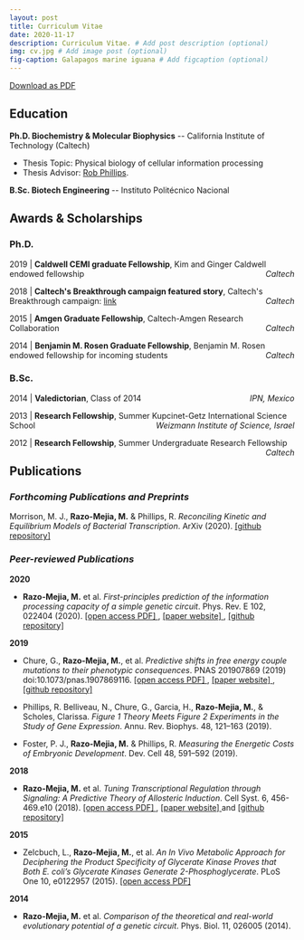 ```yaml
---
layout: post
title: Curriculum Vitae
date: 2020-11-17
description: Curriculum Vitae. # Add post description (optional)
img: cv.jpg # Add image post (optional)
fig-caption: Galapagos marine iguana # Add figcaption (optional)
---
```

[Download as PDF](https://github.com/mrazomej/mrazomej_cv/blob/master/CV.pdf) <i class="fa fa-file-pdf-o" aria-hidden="true"></i>


## Education <i class="fa fa-graduation-cap" aria-hidden="true"></i>

**Ph.D. Biochemistry & Molecular Biophysics** -- California Institute of Technology (Caltech)
- Thesis Topic: Physical biology of cellular information processing 
- Thesis Advisor: [Rob Phillips](http://rpgroup.caltech.edu/).

**B.Sc. Biotech Engineering** -- Instituto Politécnico Nacional

## Awards & Scholarships <i class="fa fa-trophy" aria-hidden="true"></i>


### Ph.D.

<p>2019 | <b>Caldwell CEMI graduate Fellowship</b>,
Kim and Ginger Caldwell endowed fellowship 
<span style="float:right;"><i>Caltech</i></span></p> 

<p>2018 | <b>Caltech's Breakthrough campaign featured story</b>, 
Caltech's Breakthrough campaign:
<a href="https://breakthrough.caltech.edu/story/science-and-serendipity/">link</a> 
<span style="float:right;"><i>Caltech</i></span></p> 

<p>2015 | <b>Amgen Graduate Fellowship</b>,
Caltech-Amgen Research Collaboration
<span style="float:right;"><i>Caltech</i></span></p> 

<p>2014 | <b>Benjamin M. Rosen Graduate Fellowship</b>,
Benjamin M. Rosen endowed fellowship for incoming students
<span style="float:right;"><i>Caltech</i></span></p> 

### B.Sc.

<p>2014 | <b>Valedictorian</b>,
Class of 2014
<span style="float:right;"><i>IPN, Mexico</i></span></p> 

<p>2013 | <b>Research Fellowship</b>,
Summer Kupcinet-Getz International Science School
<span style="float:right;"><i>Weizmann Institute of Science, Israel</i></span></p> 

<p>2012 | <b>Research Fellowship</b>,
Summer Undergraduate Research Fellowship
<span style="float:right;"><i>Caltech</i></span></p>

## Publications <i class="fa fa-area-chart" aria-hidden="true"></i>

### *Forthcoming Publications and Preprints*

Morrison, M. J., **Razo-Mejia, M.** & Phillips, R. *Reconciling Kinetic and Equilibrium Models of Bacterial Transcription*. ArXiv (2020).
[[github repository]<i class="fa fa-github-square" aria-hidden="true"></i>
](https://github.com/RPGroup-PBoC/bursty_transcription)


### *Peer-reviewed Publications*

**2020**

- **Razo-Mejia, M.** et al. *First-principles prediction of the information 
processing capacity of a simple genetic circuit*. Phys. Rev. E 102, 022404 
(2020). 
[[open access PDF] <i class="fa fa-file-pdf-o" aria-hidden="true"></i>
](https://journals.aps.org/pre/abstract/10.1103/PhysRevE.102.022404),
[[paper website] <i class="fa fa-window-restore" aria-hidden="true"></i>
](https://www.rpgroup.caltech.edu/chann_cap/),
[[github repository]<i class="fa fa-github-square" aria-hidden="true"></i>
](https://github.com/RPGroup-PBoC/mwc_mutants)

**2019**

- Chure, G., **Razo-Mejia, M.**, et al. *Predictive shifts in free energy couple mutations to their phenotypic consequences*. PNAS 201907869 (2019) doi:10.1073/pnas.1907869116.
[[open access PDF] <i class="fa fa-file-pdf-o" aria-hidden="true"></i>
](https://www.pnas.org/content/116/37/18275.short),
[[paper website] <i class="fa fa-window-restore" aria-hidden="true"></i>
](https://github.com/RPGroup-PBoC/mwc_mutants),
[[github repository]<i class="fa fa-github-square" aria-hidden="true"></i>
](https://github.com/RPGroup-PBoC/chann_cap)

- Phillips, R. Belliveau, N., Chure, G., Garcia, H., **Razo-Mejia, M.**, &
Scholes, Clarissa. *Figure 1 Theory Meets Figure 2 Experiments in the Study of Gene Expression*. Annu. Rev. Biophys. 48, 121–163 (2019).

- Foster, P. J., **Razo-Mejia, M.** & Phillips, R. *Measuring the Energetic Costs of Embryonic Development*. Dev. Cell 48, 591–592 (2019).

**2018**

- **Razo-Mejia, M.** et al. *Tuning Transcriptional Regulation through
  Signaling: A Predictive Theory of Allosteric Induction*. Cell Syst. 6,
  456-469.e10 (2018). [[open access PDF] <i class="fa fa-file-pdf-o"
  aria-hidden="true"></i>](https://www.sciencedirect.com/science/article/pii/S2405471218300577),
  [[paper website] <i class="fa fa-window-restore"
  aria-hidden="true"></i>](http://www.rpgroup.caltech.edu/mwc_induction/) and
  [[github repository]<i class="fa fa-github-square"
  aria-hidden="true"></i>](http://www.github.com/rpgroup-pboc/mwc_induction)

**2015**

- Zelcbuch, L., **Razo-Mejia, M.**, et al. *An In Vivo Metabolic Approach for Deciphering the Product Specificity of Glycerate Kinase Proves that Both E. coli’s Glycerate Kinases Generate 2-Phosphoglycerate*. PLoS One 10, e0122957 (2015).
[[open access PDF] <i class="fa fa-file-pdf-o" aria-hidden="true"></i>
](https://journals.plos.org/plosone/article?id=10.1371/journal.pone.0122957)

**2014**

- **Razo-Mejia, M.** et al. *Comparison of the theoretical and real-world evolutionary potential of a genetic circuit*. Phys. Biol. 11, 026005 (2014).